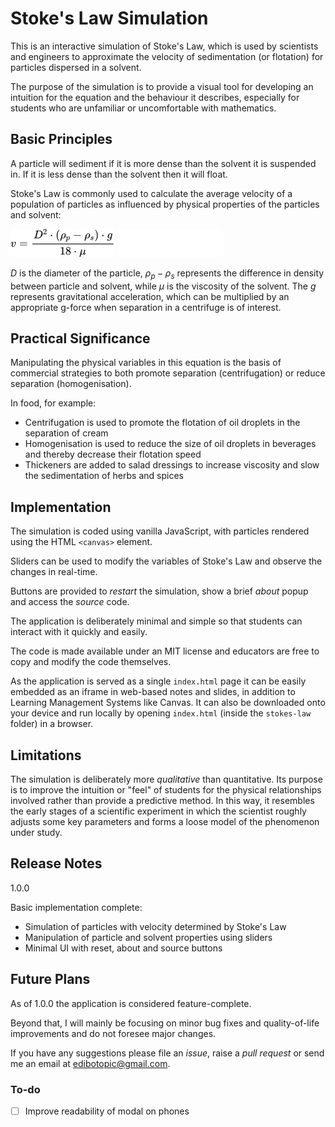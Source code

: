 # Stoke's Law Simulation

This is an interactive simulation of Stoke's Law, which is used by scientists and engineers to approximate the velocity of sedimentation (or flotation) for particles dispersed in a solvent.

The purpose of the simulation is to provide a visual tool for developing an intuition for the equation and the behaviour it describes, especially for students who are unfamiliar or uncomfortable with mathematics.

## Basic Principles

A particle will sediment if it is more dense than the solvent it is suspended in. If it is less dense than the solvent then it will float.

Stoke's Law is commonly used to calculate the average velocity of a population of particles as influenced by physical properties of the particles and solvent:

![Equation for Stoke's Law](./img/equation_light.png#gh-light-mode-only)
![Equation for Stoke's Law](./img/equation_dark.png#gh-dark-mode-only)

$D$ is the diameter of the particle, $ρ_p - ρ_s$ represents the difference in density between particle and solvent, while $μ$ is the viscosity of the solvent. The $g$ represents gravitational acceleration, which can be multiplied by an appropriate g-force when separation in a centrifuge is of interest.

## Practical Significance

Manipulating the physical variables in this equation is the basis of commercial strategies to both promote separation (centrifugation) or reduce separation (homogenisation).

In food, for example:

- Centrifugation is used to promote the flotation of oil droplets in the separation of cream
- Homogenisation is used to reduce the size of oil droplets in beverages and thereby decrease their flotation speed
- Thickeners are added to salad dressings to increase viscosity and slow the sedimentation of herbs and spices

## Implementation

The simulation is coded using vanilla JavaScript, with particles rendered using the HTML `<canvas>` element.

Sliders can be used to modify the variables of Stoke's Law and observe the changes in real-time.

Buttons are provided to *restart* the simulation, show a brief *about* popup and access the *source* code.

The application is deliberately minimal and simple so that students can interact with it quickly and easily.

The code is made available under an MIT license and educators are free to copy and modify the code themselves.

As the application is served as a single `index.html` page it can be easily embedded as an iframe in web-based notes and slides, in addition to Learning Management Systems like Canvas.
It can also be downloaded onto your device and run locally by opening `index.html` (inside the `stokes-law` folder) in a browser.

## Limitations

The simulation is deliberately more *qualitative* than quantitative.
Its purpose is to improve the intuition or "feel" of students for the physical relationships involved rather than provide a predictive method.
In this way, it resembles the early stages of a scientific experiment in which the scientist roughly adjusts some key parameters and forms a loose model of the phenomenon under study.

## Release Notes

1.0.0

Basic implementation complete:

- Simulation of particles with velocity determined by Stoke's Law
- Manipulation of particle and solvent properties using sliders
- Minimal UI with reset, about and source buttons

## Future Plans

As of 1.0.0 the application is considered feature-complete.

Beyond that, I will mainly be focusing on minor bug fixes and quality-of-life improvements and do not foresee major changes.

If you have any suggestions please file an *issue*, raise a *pull request* or send me an email at edibotopic@gmail.com. 

### To-do

- [ ] Improve readability of modal on phones
